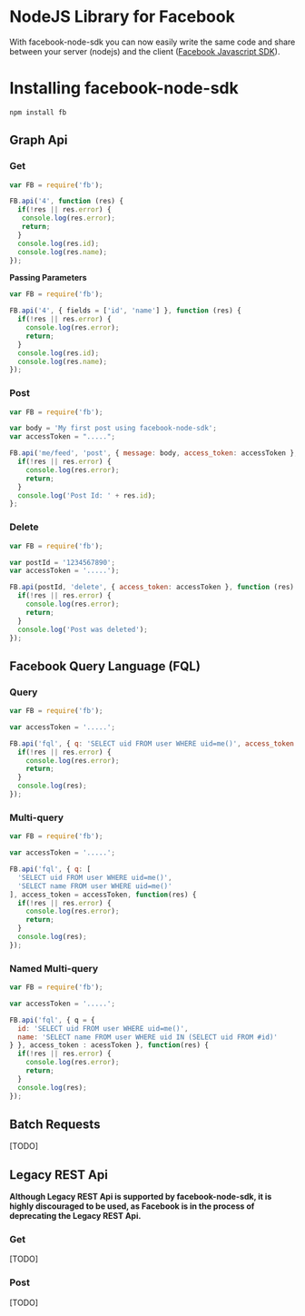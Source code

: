 # NodeJS Library for Facebook

With facebook-node-sdk you can now easily write the same code and share between your server (nodejs) and the client ([Facebook Javascript SDK](https://developers.facebook.com/docs/reference/javascript/)).

# Installing facebook-node-sdk

```
npm install fb
```

## Graph Api

### Get

```js
var FB = require('fb');

FB.api('4', function (res) {
  if(!res || res.error) {
   console.log(res.error);
   return;
  }
  console.log(res.id);
  console.log(res.name);
});
```

__Passing Parameters__

```js
var FB = require('fb');

FB.api('4', { fields = ['id', 'name'] }, function (res) {
  if(!res || res.error) {
    console.log(res.error);
    return;
  }
  console.log(res.id);
  console.log(res.name);
});
```

### Post

```js
var FB = require('fb');

var body = 'My first post using facebook-node-sdk';
var accessToken = ".....";

FB.api('me/feed', 'post', { message: body, access_token: accessToken }, function (res) {
  if(!res || res.error) {
    console.log(res.error);
    return;
  }
  console.log('Post Id: ' + res.id);
};
```

### Delete

```js
var FB = require('fb');

var postId = '1234567890';
var accessToken = '.....');

FB.api(postId, 'delete', { access_token: accessToken }, function (res) {
  if(!res || res.error) {
    console.log(res.error);
    return;
  }
  console.log('Post was deleted');
});
```

## Facebook Query Language (FQL)

### Query

```js
var FB = require('fb');

var accessToken = '.....';

FB.api('fql', { q: 'SELECT uid FROM user WHERE uid=me()', access_token: accessToken }, function (res) {
  if(!res || res.error) {
    console.log(res.error);
    return;
  }
  console.log(res);
});
```

### Multi-query

```js
var FB = require('fb');

var accessToken = '.....';

FB.api('fql', { q: [
  'SELECT uid FROM user WHERE uid=me()',
  'SELECT name FROM user WHERE uid=me()'
], access_token = accessToken, function(res) {
  if(!res || res.error) {
    console.log(res.error);
    return;
  }
  console.log(res);
});
```

### Named Multi-query

```js
var FB = require('fb');

var accessToken = '.....';

FB.api('fql', { q = {
  id: 'SELECT uid FROM user WHERE uid=me()',
  name: 'SELECT name FROM user WHERE uid IN (SELECT uid FROM #id)'
} }, access_token : acessToken }, function(res) {
  if(!res || res.error) {
    console.log(res.error);
    return;
  }
  console.log(res);
});
```

## Batch Requests

[TODO]

## Legacy REST Api

__Although Legacy REST Api is supported by facebook-node-sdk, it is highly discouraged to be used, as Facebook is in the process of deprecating the Legacy REST Api.__

### Get

[TODO]

### Post

[TODO]